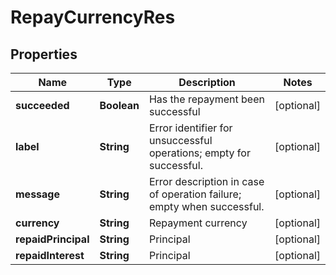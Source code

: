 
# RepayCurrencyRes

## Properties

Name | Type | Description | Notes
------------ | ------------- | ------------- | -------------
**succeeded** | **Boolean** | Has the repayment been successful |  [optional]
**label** | **String** | Error identifier for unsuccessful operations; empty for successful. |  [optional]
**message** | **String** | Error description in case of operation failure; empty when successful. |  [optional]
**currency** | **String** | Repayment currency |  [optional]
**repaidPrincipal** | **String** | Principal |  [optional]
**repaidInterest** | **String** | Principal |  [optional]

